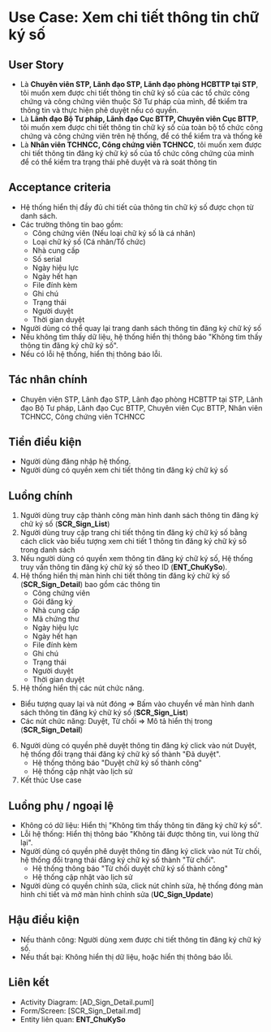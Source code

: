 # Use Case: Xem chi tiết thông tin chữ ký số
## User Story
- Là **Chuyên viên STP, Lãnh đạo STP, Lãnh đạo phòng HCBTTP tại STP**, tôi muốn xem được chi tiết thông tin chữ ký số của các tổ chức công chứng và công chứng viên thuộc Sở Tư pháp của mình, để tkiểm tra thông tin và thực hiện phê duyệt nếu có quyền.
- Là **Lãnh đạo Bộ Tư pháp, Lãnh đạo Cục BTTP, Chuyên viên Cục BTTP**, tôi muốn xem được chi tiết thông tin chữ ký số của toàn bộ tổ chức công chứng và công chứng viên trên hệ thống, để có thể kiểm tra và thống kê
- Là **Nhân viên TCHNCC, Công chứng viên TCHNCC**, tôi muốn xem được chi tiết thông tin đăng ký chữ ký số của tổ chức công chứng của mình để có thể kiểm tra trạng thái phê duyệt và rà soát thông tin

## Acceptance criteria
- Hệ thống hiển thị đầy đủ chi tiết của thông tin chữ ký số được chọn từ danh sách.
- Các trường thông tin bao gồm: 
   - Công chứng viên (Nếu loại chữ ký số là cá nhân)
   - Loại chữ ký số (Cá nhân/Tổ chức)
   - Nhà cung cấp
   - Số serial
   - Ngày hiệu lực
   - Ngày hết hạn 
   - File đính kèm
   - Ghi chú
   - Trạng thái
   - Người duyệt
   - Thời gian duyệt
- Người dùng có thể quay lại trang danh sách thông tin đăng ký chữ ký số
- Nếu không tìm thấy dữ liệu, hệ thống hiển thị thông báo "Không tìm thấy thông tin đăng ký chữ ký số".
- Nếu có lỗi hệ thống, hiển thị thông báo lỗi.  

## Tác nhân chính
- Chuyên viên STP, Lãnh đạo STP, Lãnh đạo phòng HCBTTP tại STP, Lãnh đạo Bộ Tư pháp, Lãnh đạo Cục BTTP, Chuyên viên Cục BTTP, Nhân viên TCHNCC, Công chứng viên TCHNCC

## Tiền điều kiện
- Người dùng đăng nhập hệ thống.
- Người dùng có quyền xem chi tiết thông tin đăng ký chữ ký số

## Luồng chính
1. Người dùng truy cập thành công màn hình danh sách thông tin đăng ký chữ ký số (**SCR_Sign_List**)
2. Người dùng truy cập trang chi tiết thông tin đăng ký chữ ký số bằng cách click vào biểu tượng xem chi tiết 1 thông tin đăng ký chữ ký số trong danh sách
3. Nếu người dùng có quyền xem thông tin đăng ký chữ ký số, Hệ thống truy vấn thông tin đăng ký chữ ký số theo ID (**ENT_ChuKySo**).
4. Hệ thống hiển thị màn hình chi tiết thông tin đăng ký chữ ký số (**SCR_Sign_Detail**) bao gồm các thông tin
   - Công chứng viên
   - Gói đăng ký
   - Nhà cung cấp
   - Mã chứng thư
   - Ngày hiệu lực
   - Ngày hết hạn 
   - File đính kèm
   - Ghi chú
   - Trạng thái
   - Người duyệt
   - Thời gian duyệt
5. Hệ thống hiển thị các nút chức năng.
- Biểu tượng quay lại và nút đóng => Bấm vào chuyển về màn hình danh sách thông tin đăng ký chữ ký số (**SCR_Sign_List**)
- Các nút chức năng: Duyệt, Từ chối => Mô tả hiển thị trong (**SCR_Sign_Detail**)
6. Người dùng có quyền phê duyệt thông tin đăng ký click vào nút Duyệt, hệ thống đổi trạng thái đăng ký chữ ký số thành "Đã duyệt". 
   - Hệ thống thông báo "Duyệt chữ ký số thành công"
   - Hệ thống cập nhật vào lịch sử
7. Kết thúc Use case

## Luồng phụ / ngoại lệ
- Không có dữ liệu: Hiển thị "Không tìm thấy thông tin đăng ký chữ ký số".
- Lỗi hệ thống: Hiển thị thông báo "Không tải được thông tin, vui lòng thử lại".
- Người dùng có quyền phê duyệt thông tin đăng ký click vào nút Từ chối, hệ thống đổi trạng thái đăng ký chữ ký số thành "Từ chối". 
   - Hệ thống thông báo "Từ chối duyệt chữ ký số thành công"
   - Hệ thống cập nhật vào lịch sử
- Người dùng có quyền chỉnh sửa, click nút chỉnh sửa, hệ thống đóng màn hình chi tiết và mở màn hình chỉnh sửa (**UC_Sign_Update**)

## Hậu điều kiện
- Nếu thành công: Người dùng xem được chi tiết thông tin đăng ký chữ ký số.
- Nếu thất bại: Không hiển thị dữ liệu, hoặc hiển thị thông báo lỗi.

## Liên kết
- Activity Diagram: [AD_Sign_Detail.puml]
- Form/Screen: [SCR_Sign_Detail.md]
- Entity liên quan: **ENT_ChuKySo**
